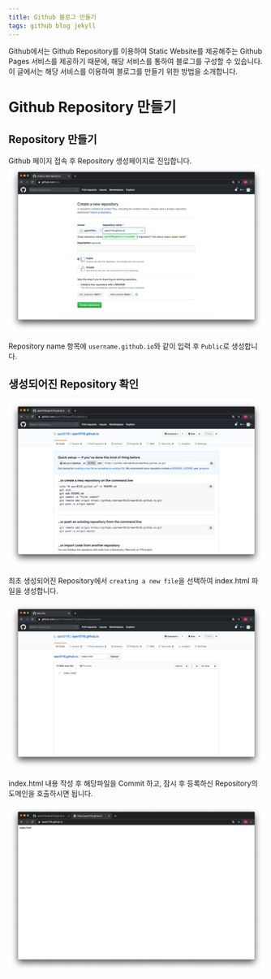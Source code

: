 ```yaml
---
title: Github 블로그 만들기
tags: github blog jekyll
---
```


  Github에서는 Github Repository를 이용하여 Static Website를 제공해주는 Github 
  Pages 서비스를 제공하기 때문에,
해당 서비스를 통하여 블로그를 구성할 수 있습니다. <!--more--> 
  이 글에서는 해당 서비스를 이용하여 블로그를 만들기 위한 방법을 소개합니다.

# Github Repository 만들기
## Repository 만들기

Github 페이지 접속 후 Repository 생성페이지로 진입합니다.
![github Repository 새페이지](/assets/images/github-blog/github-repository-new.png)

Repository name 항목에 `username.github.io`와 같이 입력 후 `Public`로 생성합니다.

## 생성되어진 Repository 확인
![github Repository 만들기](/assets/images/github-blog/github-repository-initialize.png)

최초 생성되어진 Repository에서 `creating a new file`을 선택하여 index.html 파일을 생성합니다.

![index.html 파일 만들기](/assets/images/github-blog/github-repository-create-index.png)

index.html 내용 작성 후 해당파일을 Commit 하고,
잠시 후 등록하신 Repository의 도메인을 호출하시면 됩니다.

![URL 호출](/assets/images/github-blog/github-repository-call-index.png)










<!--more-->
